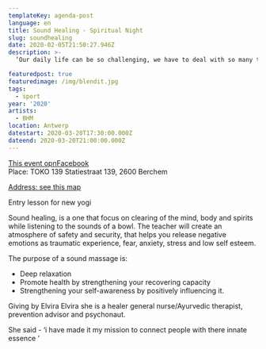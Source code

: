```yaml
---
templateKey: agenda-post
language: en
title: Sound Healing - Spiritual Night
slug: soundhealing
date: 2020-02-05T21:50:27.946Z
description: >-
  ‘Our daily life can be so challenging, we have to deal with so many things. Sometimes feel so low we thinking we don’t belong here. The spirit from our ancestors gifted use with the power to heal ourselves from within. There are many methods, many rituals, many forms of healing.

featuredpost: true
featuredimage: /img/blendit.jpg
tags:
  - sport
year: '2020'
artists:
  - BHM
location: Antwerp
datestart: 2020-03-20T17:30:00.000Z
dateend: 2020-03-20T21:00:00.000Z
---
```

[This event opnFacebook](https://www.facebook.com/events/437004820381577/)
<br/>
Place: TOKO 139
Statiestraat 139, 2600 Berchem

[Address: see this map](https://goo.gl/maps/tEaCuZoSxkDgKfeT6)

Entry lesson for new yogi

Sound healing, is a one that focus on clearing of the mind, body and spirits while listening to the sounds of a bowl. The teacher will create an atmosphere of safety and security, that helps you release negative emotions as traumatic experience, fear, anxiety, stress and low self esteem.

The purpose of a sound massage is:
- Deep relaxation
- Promote health by strengthening your recovering capacity
- Strengthening your self-awareness by positively influencing it.

Giving by Elvira
Elvira she is a healer general nurse/Ayurvedic therapist, prevention advisor and psychonaut.

She said - ‘i have made it my mission to connect people with there innate essence ’
